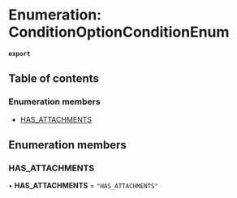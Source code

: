 # Enumeration: ConditionOptionConditionEnum

**`export`**

## Table of contents

### Enumeration members

- [HAS\_ATTACHMENTS](ConditionOptionConditionEnum.md#has_attachments)

## Enumeration members

### HAS\_ATTACHMENTS

• **HAS\_ATTACHMENTS** = `"HAS_ATTACHMENTS"`
